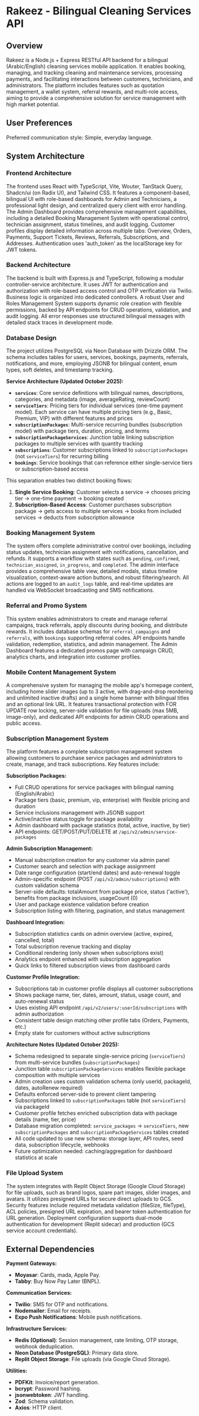 # Rakeez - Bilingual Cleaning Services API

## Overview
Rakeez is a Node.js + Express RESTful API backend for a bilingual (Arabic/English) cleaning services mobile application. It enables booking, managing, and tracking cleaning and maintenance services, processing payments, and facilitating interactions between customers, technicians, and administrators. The platform includes features such as quotation management, a wallet system, referral rewards, and multi-role access, aiming to provide a comprehensive solution for service management with high market potential.

## User Preferences
Preferred communication style: Simple, everyday language.

## System Architecture

### Frontend Architecture
The frontend uses React with TypeScript, Vite, Wouter, TanStack Query, Shadcn/ui (on Radix UI), and Tailwind CSS. It features a component-based, bilingual UI with role-based dashboards for Admin and Technicians, a professional light design, and centralized query client with error handling. The Admin Dashboard provides comprehensive management capabilities, including a detailed Booking Management System with operational control, technician assignment, status timelines, and audit logging. Customer profiles display detailed information across multiple tabs: Overview, Orders, Payments, Support Tickets, Reviews, Referrals, Subscriptions, and Addresses. Authentication uses 'auth_token' as the localStorage key for JWT tokens.

### Backend Architecture
The backend is built with Express.js and TypeScript, following a modular controller-service architecture. It uses JWT for authentication and authorization with role-based access control and OTP verification via Twilio. Business logic is organized into dedicated controllers. A robust User and Roles Management System supports dynamic role creation with flexible permissions, backed by API endpoints for CRUD operations, validation, and audit logging. All error responses use structured bilingual messages with detailed stack traces in development mode.

### Database Design
The project utilizes PostgreSQL via Neon Database with Drizzle ORM. The schema includes tables for users, services, bookings, payments, referrals, notifications, and more, employing JSONB for bilingual content, enum types, soft deletes, and timestamp tracking.

**Service Architecture (Updated October 2025):**
- **`services`**: Core service definitions with bilingual names, descriptions, categories, and metadata (image, averageRating, reviewCount)
- **`serviceTiers`**: Pricing tiers for individual services (one-time payment model). Each service can have multiple pricing tiers (e.g., Basic, Premium, VIP) with different features and prices
- **`subscriptionPackages`**: Multi-service recurring bundles (subscription model) with package tiers, duration, pricing, and terms
- **`subscriptionPackageServices`**: Junction table linking subscription packages to multiple services with quantity tracking
- **`subscriptions`**: Customer subscriptions linked to `subscriptionPackages` (not `serviceTiers`) for recurring billing
- **`bookings`**: Service bookings that can reference either single-service tiers or subscription-based access

This separation enables two distinct booking flows:
1. **Single Service Booking**: Customer selects a service → chooses pricing tier → one-time payment → booking created
2. **Subscription-Based Access**: Customer purchases subscription package → gets access to multiple services → books from included services → deducts from subscription allowance

### Booking Management System
The system offers complete administrative control over bookings, including status updates, technician assignment with notifications, cancellation, and refunds. It supports a workflow with states such as `pending`, `confirmed`, `technician_assigned`, `in_progress`, and `completed`. The admin interface provides a comprehensive table view, detailed modals, status timeline visualization, context-aware action buttons, and robust filtering/search. All actions are logged to an `audit_logs` table, and real-time updates are handled via WebSocket broadcasting and SMS notifications.

### Referral and Promo System
This system enables administrators to create and manage referral campaigns, track referrals, apply discounts during booking, and distribute rewards. It includes database schemas for `referral_campaigns` and `referrals`, with `bookings` supporting referral codes. API endpoints handle validation, redemption, statistics, and admin management. The Admin Dashboard features a dedicated promos page with campaign CRUD, analytics charts, and integration into customer profiles.

### Mobile Content Management System
A comprehensive system for managing the mobile app's homepage content, including home slider images (up to 3 active, with drag-and-drop reordering and unlimited inactive drafts) and a single home banner with bilingual titles and an optional link URL. It features transactional protection with FOR UPDATE row locking, server-side validation for file uploads (max 5MB, image-only), and dedicated API endpoints for admin CRUD operations and public access.

### Subscription Management System
The platform features a complete subscription management system allowing customers to purchase service packages and administrators to create, manage, and track subscriptions. Key features include:

**Subscription Packages:**
- Full CRUD operations for service packages with bilingual naming (English/Arabic)
- Package tiers (basic, premium, vip, enterprise) with flexible pricing and duration
- Service inclusions management with JSONB support
- Active/inactive status toggle for package availability
- Admin dashboard with package statistics (total, active, inactive, by tier)
- API endpoints: GET/POST/PUT/DELETE at `/api/v2/admin/service-packages`

**Admin Subscription Management:**
- Manual subscription creation for any customer via admin panel
- Customer search and selection with package assignment
- Date range configuration (start/end dates) and auto-renewal toggle
- Admin-specific endpoint (POST `/api/v2/admin/subscriptions`) with custom validation schema
- Server-side defaults: totalAmount from package price, status ('active'), benefits from package inclusions, usageCount (0)
- User and package existence validation before creation
- Subscription listing with filtering, pagination, and status management

**Dashboard Integration:**
- Subscription statistics cards on admin overview (active, expired, cancelled, total)
- Total subscription revenue tracking and display
- Conditional rendering (only shown when subscriptions exist)
- Analytics endpoint enhanced with subscription aggregation
- Quick links to filtered subscription views from dashboard cards

**Customer Profile Integration:**
- Subscriptions tab in customer profile displays all customer subscriptions
- Shows package name, tier, dates, amount, status, usage count, and auto-renewal status
- Uses existing API endpoint `/api/v2/users/:userId/subscriptions` with admin authorization
- Consistent table design matching other profile tabs (Orders, Payments, etc.)
- Empty state for customers without active subscriptions

**Architecture Notes (Updated October 2025):**
- Schema redesigned to separate single-service pricing (`serviceTiers`) from multi-service bundles (`subscriptionPackages`)
- Junction table `subscriptionPackageServices` enables flexible package composition with multiple services
- Admin creation uses custom validation schema (only userId, packageId, dates, autoRenew required)
- Defaults enforced server-side to prevent client tampering
- Subscriptions linked to `subscriptionPackages` table (not `serviceTiers`) via packageId
- Customer profile fetches enriched subscription data with package details (name, tier, price)
- Database migration completed: `service_packages` → `serviceTiers`, new `subscriptionPackages` and `subscriptionPackageServices` tables created
- All code updated to use new schema: storage layer, API routes, seed data, subscription lifecycle, webhooks
- Future optimization needed: caching/aggregation for dashboard statistics at scale

### File Upload System
The system integrates with Replit Object Storage (Google Cloud Storage) for file uploads, such as brand logos, spare part images, slider images, and avatars. It utilizes presigned URLs for secure direct uploads to GCS. Security features include required metadata validation (fileSize, fileType), ACL policies, presigned URL expiration, and bearer token authentication for URL generation. Deployment configuration supports dual-mode authentication for development (Replit sidecar) and production (GCS service account credentials).

## External Dependencies

**Payment Gateways:**
- **Moyasar**: Cards, mada, Apple Pay.
- **Tabby**: Buy Now Pay Later (BNPL).

**Communication Services:**
- **Twilio**: SMS for OTP and notifications.
- **Nodemailer**: Email for receipts.
- **Expo Push Notifications**: Mobile push notifications.

**Infrastructure Services:**
- **Redis (Optional)**: Session management, rate limiting, OTP storage, webhook deduplication.
- **Neon Database (PostgreSQL)**: Primary data store.
- **Replit Object Storage**: File uploads (via Google Cloud Storage).

**Utilities:**
- **PDFKit**: Invoice/report generation.
- **bcrypt**: Password hashing.
- **jsonwebtoken**: JWT handling.
- **Zod**: Schema validation.
- **Axios**: HTTP client.